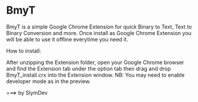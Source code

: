 BmyT
=====

  BmyT is a simple Google Chrome Extension for quick Binary to
  Text, Text to Binary Conversion and more.
  Once install as Google Chrome Extension you will be able to
  use it offline everytime you need it.
	  
  How to install:
	  
  After unzipping the Extension folder, open your Google Chrome
  browser and find the Extension tab under the option tab then
  drag and drop BmyT_install.crx into the Extension window.
  NB: You may need to enable developer mode as in the preview.
  
  
===> by SlymDev 
